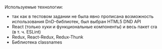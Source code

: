 Используемые технологии:

- так как в тестовом задании не была явно прописана возможность использования DnD-библиотек, был выбран HTML5 DND API
- React (только хуки и функциональные компоненты) и весь пакет cra (в т. ч. ESLint)
- Redux, React-Redux, Redux-Thunk
- Библиотека classnames